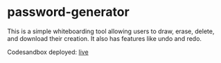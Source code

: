 # password-generator

This is a simple whiteboarding tool allowing users to draw, erase, delete, and download their creation. It also has features like undo and redo.

Codesandbox deployed: [live](https://khn8lj-3000.csb.app/)
